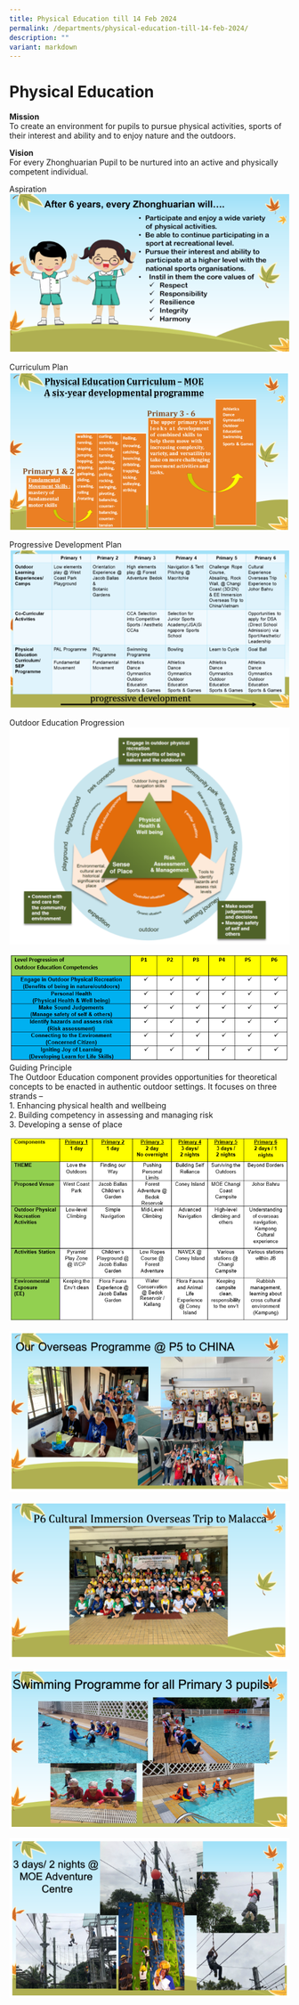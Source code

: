 ```yaml
---
title: Physical Education till 14 Feb 2024
permalink: /departments/physical-education-till-14-feb-2024/
description: ""
variant: markdown
---
```

# **Physical Education**
**Mission**
<br>To create an environment for pupils to pursue physical activities, sports of their interest and ability and to enjoy nature and the outdoors.

**Vision**
<br>For every Zhonghuarian Pupil to be nurtured into an active and physically competent individual. 

Aspiration
![](/images/PE-Pic%201.png)

Curriculum Plan
![](/images/PE-Pic%202.png)

Progressive Development Plan
![](/images/PE-Pic%203.png)

Outdoor Education Progression
![](/images/PE%20-%20Pic%204.png)


![](/images/pe%20-%20july%20%202020-%20icon%20email-mrazman%20n%20mr%20ravi%20-%20pic%203.PNG)
<br>Guiding Principle
<br>The Outdoor Education component provides opportunities for theoretical concepts to be enacted in authentic outdoor settings. It focuses on three strands –
<br>1.  Enhancing physical health and wellbeing
<br>2. Building competency in assessing and managing risk
<br>3. Developing a sense of place

![](/images/pe%20-%20july%20%202020-%20icon%20email-mrazman%20n%20mr%20ravi%20-%20pic%202.PNG)

![](/images/PE-Pic%207.png)

![](/images/PE-Pic%208.png)

![](/images/PE-Pic%209.png)

![](/images/PE-Pic%2010.png)